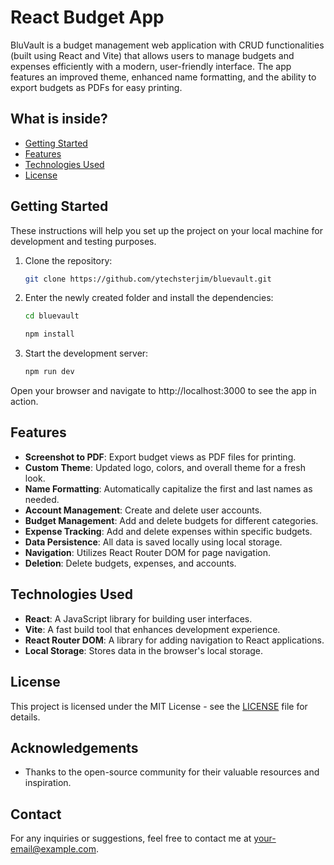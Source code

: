 # React Budget App

BluVault is a budget management web application with CRUD functionalities (built using React and Vite) that allows users to manage budgets and expenses efficiently with a modern, user-friendly interface. The app features an improved theme, enhanced name formatting, and the ability to export budgets as PDFs for easy printing.


## What is inside? 

- [Getting Started](#getting-started)
- [Features](#features)
- [Technologies Used](#technologies-used)
- [License](#license)

## Getting Started

These instructions will help you set up the project on your local machine for development and testing purposes.


1. Clone the repository:

   ```bash
   git clone https://github.com/ytechsterjim/bluevault.git
   ```

2. Enter the newly created folder and install the dependencies:


   ```bash
   cd bluevault
   ```
   ```bash
   npm install
   ```

3. Start the development server:
   ```bash
   npm run dev
   ```

Open your browser and navigate to http://localhost:3000 to see the app in action.


## Features

- **Screenshot to PDF**: Export budget views as PDF files for printing.
- **Custom Theme**: Updated logo, colors, and overall theme for a fresh look.
- **Name Formatting**: Automatically capitalize the first and last names as needed.
- **Account Management**: Create and delete user accounts.
- **Budget Management**: Add and delete budgets for different categories.
- **Expense Tracking**: Add and delete expenses within specific budgets.
- **Data Persistence**: All data is saved locally using local storage.
- **Navigation**: Utilizes React Router DOM for page navigation.
- **Deletion**: Delete budgets, expenses, and accounts.


## Technologies Used

- **React**: A JavaScript library for building user interfaces.
- **Vite**: A fast build tool that enhances development experience.
- **React Router DOM**: A library for adding navigation to React applications.
- **Local Storage**: Stores data in the browser's local storage.


## License

This project is licensed under the MIT License - see the [LICENSE](LICENSE) file for details.

## Acknowledgements

- Thanks to the open-source community for their valuable resources and inspiration.

## Contact

For any inquiries or suggestions, feel free to contact me at [your-email@example.com](mailto:hey@codewithjames.dev).